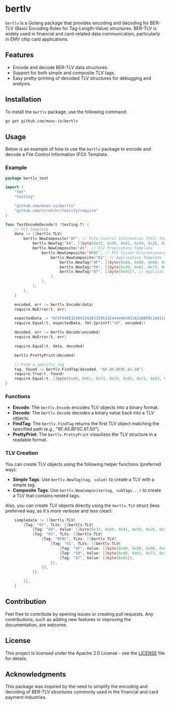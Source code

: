 # bertlv

`bertlv` is a Golang package that provides encoding and decoding for BER-TLV (Basic Encoding Rules for Tag-Length-Value) structures. BER-TLV is widely used in financial and card-related data communication, particularly in EMV chip card applications.

## Features

- Encode and decode BER-TLV data structures.
- Support for both simple and composite TLV tags.
- Easy pretty-printing of decoded TLV structures for debugging and analysis.

## Installation

To install the `bertlv` package, use the following command:

```sh
go get github.com/moov-io/bertlv
```

## Usage

Below is an example of how to use the `bertlv` package to encode and decode a File Control Information (FCI) Template.

### Example

```go
package bertlv_test

import (
    "fmt"
    "testing"

    "github.com/moov-io/bertlv"
    "github.com/stretchr/testify/require"
)

func TestEncodeDecode(t *testing.T) {
    // FCI template
    data := []bertlv.TLV{
        bertlv.NewComposite("6F", // File Control Information (FCI) Template
            bertlv.NewTag("84", []byte{0x32, 0x50, 0x41, 0x59, 0x2E, 0x53, 0x59, 0x53, 0x2E, 0x44, 0x44, 0x46, 0x30, 0x31}),
            bertlv.NewComposite("A5", // FCI Proprietary Template
                bertlv.NewComposite("BF0C", // FCI Issuer Discretionary Data
                    bertlv.NewComposite("61", // Application Template
                        bertlv.NewTag("4F", []byte{0xA0, 0x00, 0x00, 0x00, 0x04, 0x10, 0x10}),
                        bertlv.NewTag("50", []byte{0x4D, 0x61, 0x73, 0x74, 0x65, 0x72, 0x63, 0x61, 0x72, 0x64}),
                        bertlv.NewTag("87", []byte{0x01}), // Application Priority Indicator
                    ),
                ),
            ),
        ),
    }

    encoded, err := bertlv.Encode(data)
    require.NoError(t, err)

    expectedData := "6F2F840E325041592E5359532E4444463031A51DBF0C1A61184F07A0000000041010500A4D617374657263617264870101"
    require.Equal(t, expectedData, fmt.Sprintf("%X", encoded))

    decoded, err := bertlv.Decode(encoded)
    require.NoError(t, err)

    require.Equal(t, data, decoded)

    bertlv.PrettyPrint(decoded)

    // Find a specific tag
    tag, found := bertlv.FindTag(decoded, "6F.A5.BF0C.61.50")
    require.True(t, found)
    require.Equal(t, []byte{0x4D, 0x61, 0x73, 0x74, 0x65, 0x72, 0x63, 0x61, 0x72, 0x64}, tag.Value)
}
```

### Functions
- **Encode**: The `bertlv.Encode` encodes TLV objects into a binary format.
- **Decode**: The `bertlv.Decode` decodes a binary value back into a TLV objects.
- **FindTag**: The `bertlv.FindTag` returns the first TLV object matching the specified path (e.g., "6F.A5.BF0C.61.50").
- **PrettyPrint**: The `bertlv.PrettyPrint` visaulizes the TLV structure in a readable format.

### TLV Creation
You can create TLV objects using the following helper functions (preferred way):
- **Simple Tags**: Use `bertlv.NewTag(tag, value)` to create a TLV with a simple tag.
- **Composite Tags**: Use `bertlv.NewComposite(tag, subTags...)` to create a TLV that contains nested tags.

Also, you can create TLV objects directly using the `bertlv.TLV` struct (less preferred way, as it's more verbose and less clear):

```go
	simpledata := []bertlv.TLV{
		{Tag: "6F", TLVs: []bertlv.TLV{
			{Tag: "84", Value: []byte{0x32, 0x50, 0x41, 0x59, 0x2E, 0x53, 0x59, 0x53, 0x2E, 0x44, 0x44, 0x46, 0x30, 0x31}},
			{Tag: "A5", TLVs: []bertlv.TLV{
				{Tag: "BF0C", TLVs: []bertlv.TLV{
					{Tag: "61", TLVs: []bertlv.TLV{
						{Tag: "4F", Value: []byte{0xA0, 0x00, 0x00, 0x00, 0x04, 0x10, 0x10}},
						{Tag: "50", Value: []byte{0x4D, 0x61, 0x73, 0x74, 0x65, 0x72, 0x63, 0x61, 0x72, 0x64}},
						{Tag: "87", Value: []byte{0x01}},
					}},
				}},
			}},

		}},
	}
```

## Contribution

Feel free to contribute by opening issues or creating pull requests. Any contributions, such as adding new features or improving the documentation, are welcome.

## License

This project is licensed under the Apache 2.0 License - see the [LICENSE](LICENSE) file for details.

## Acknowledgments

This package was inspired by the need to simplify the encoding and decoding of BER-TLV structures commonly used in the financial and card payment industries.

